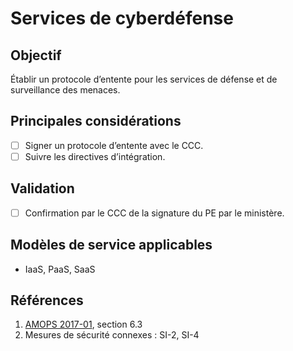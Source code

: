 # Services de cyberdéfense

## Objectif

Établir un protocole d’entente pour les services de défense et de surveillance des menaces.

## Principales considérations

* [ ] Signer un protocole d’entente avec le CCC.
* [ ] Suivre les directives d’intégration.

## Validation

* [ ] Confirmation par le CCC de la signature du PE par le ministère.

## Modèles de service applicables

* IaaS, PaaS, SaaS

## Références

1. [AMOPS 2017-01](https://www.canada.ca/fr/gouvernement/systeme/gouvernement-numerique/technologiques-modernes-nouveaux/orientation-utilisation-securisee-services-commerciaux-informatique-nuage-amops.html), section 6.3
2. Mesures de sécurité connexes : SI-2, SI-4
